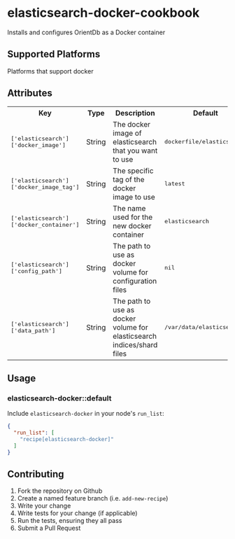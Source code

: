 # elasticsearch-docker-cookbook

Installs and configures OrientDb as a Docker container

## Supported Platforms

Platforms that support docker

## Attributes

<table>
  <tr>
    <th>Key</th>
    <th>Type</th>
    <th>Description</th>
    <th>Default</th>
  </tr>
  <tr>
    <td><tt>['elasticsearch']['docker_image']</tt></td>
    <td>String</td>
    <td>The docker image of elasticsearch that you want to use</td>
    <td><tt>dockerfile/elasticsearch</tt></td>
  </tr>
  <tr>
    <td><tt>['elasticsearch']['docker_image_tag']</tt></td>
    <td>String</td>
    <td>The specific tag of the docker image to use</td>
    <td><tt>latest</tt></td>
  </tr>
  <tr>
    <td><tt>['elasticsearch']['docker_container']</tt></td>
    <td>String</td>
    <td>The name used for the new docker container</td>
    <td><tt>elasticsearch</tt></td>
  </tr>
  <tr>
    <td><tt>['elasticsearch']['config_path']</tt></td>
    <td>String</td>
    <td>The path to use as docker volume for configuration files</td>
    <td><tt>nil</tt></td>
  </tr>
  <tr>
    <td><tt>['elasticsearch']['data_path']</tt></td>
    <td>String</td>
    <td>The path to use as docker volume for elasticsearch indices/shard files</td>
    <td><tt>/var/data/elasticsearch</tt></td>
  </tr>
</table>



## Usage

### elasticsearch-docker::default

Include `elasticsearch-docker` in your node's `run_list`:

```json
{
  "run_list": [
    "recipe[elasticsearch-docker]"
  ]
}
```

## Contributing

1. Fork the repository on Github
2. Create a named feature branch (i.e. `add-new-recipe`)
3. Write your change
4. Write tests for your change (if applicable)
5. Run the tests, ensuring they all pass
6. Submit a Pull Request
